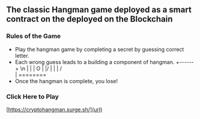 ## The classic Hangman game deployed as a smart contract on the deployed on the Blockchain
### Rules of the Game
- Play the hangman game by completing a secret by guessing correct letter.
- Each wrong guess leads to a building a component of hangman.
+------+ \n
|   |
|   O
|  \|/
|   |
|  / \
|
========
- Once the hangman is complete, you lose!


### Click Here to Play
[https://cryptohangman.surge.sh/](url)
